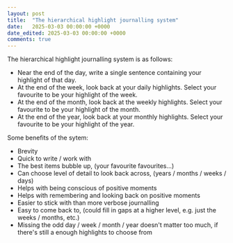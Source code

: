```yaml
---
layout: post
title:  "The hierarchical highlight journalling system"
date:   2025-03-03 00:00:00 +0000
date_edited: 2025-03-03 00:00:00 +0000
comments: true
---
```


The hierarchical highlight journalling system is as follows:
- Near the end of the day, write a single sentence containing your highlight of that day.
- At the end of the week, look back at your daily highlights. Select your favourite to be your highlight of the week.
- At the end of the month, look back at the weekly highlights. Select your favourite to be your highlight of the month.
- At the end of the year, look back at your monthly highlights. Select your favourite to be your highlight of the year.

Some benefits of the sytem:
- Brevity
- Quick to write / work with
- The best items bubble up, (your favourite favourites...)
- Can choose level of detail to look back across, (years / months / weeks / days)
- Helps with being conscious of positive moments
- Helps with remembering and looking back on positive moments
- Easier to stick with than more verbose journalling
- Easy to come back to, (could fill in gaps at a higher level, e.g. just the weeks / months, etc.)
- Missing the odd day / week / month / year doesn't matter too much, if there's still a enough highlights to choose from
